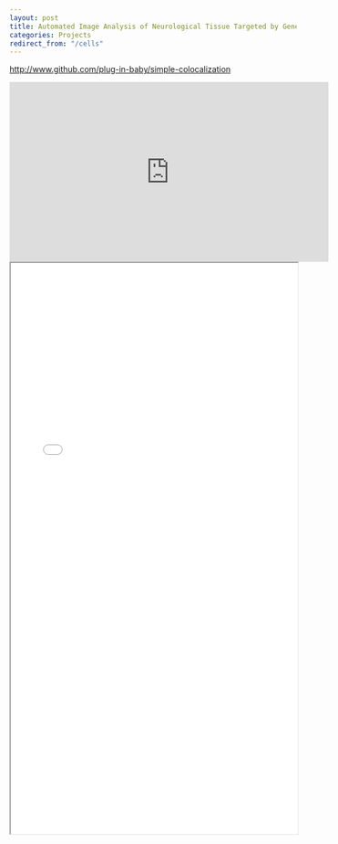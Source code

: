 ```yaml
---
layout: post
title: Automated Image Analysis of Neurological Tissue Targeted by Gene Therapy
categories: Projects
redirect_from: "/cells"
---
```


<http://www.github.com/plug-in-baby/simple-colocalization>

<iframe width="560" height="315" src="https://www.youtube.com/embed/BV-cw8e6WZo" frameborder="0" allow="accelerometer; autoplay; encrypted-media; gyroscope; picture-in-picture" allowfullscreen></iframe>
 
<div style="height: 1000px;">
<iframe src="/assets/2020-06-02-automated-image-analysis/report.pdf" style="width: 100%; height: 100%;" >
   <p>It appears your web browser doesn't support iframes.</p>
</iframe>
</div>

